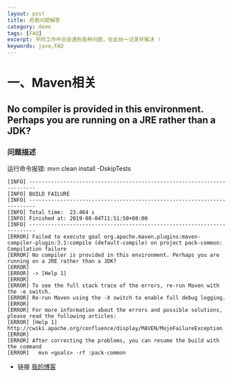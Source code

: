 ```yaml
---
layout: post
title: 奇葩问题解答
category: demo
tags: [FAQ]
excerpt: 平时工作中总会遇到各种问题，在此统一记录并解决 !
keywords: java,FAQ
---
```



# 一、Maven相关

## No compiler is provided in this environment. Perhaps you are running on a JRE rather than a JDK?

### 问题描述
运行命令报错:  mvn clean install -DskipTests
```
[INFO] ------------------------------------------------------------------------
[INFO] BUILD FAILURE
[INFO] ------------------------------------------------------------------------
[INFO] Total time:  23.464 s
[INFO] Finished at: 2019-08-04T11:51:50+08:00
[INFO] ------------------------------------------------------------------------
[ERROR] Failed to execute goal org.apache.maven.plugins:maven-compiler-plugin:3.1:compile (default-compile) on project pack-common: Compilation failure
[ERROR] No compiler is provided in this environment. Perhaps you are running on a JRE rather than a JDK?
[ERROR]
[ERROR] -> [Help 1]
[ERROR]
[ERROR] To see the full stack trace of the errors, re-run Maven with the -e switch.
[ERROR] Re-run Maven using the -X switch to enable full debug logging.
[ERROR]
[ERROR] For more information about the errors and possible solutions, please read the following articles:
[ERROR] [Help 1] http://cwiki.apache.org/confluence/display/MAVEN/MojoFailureException
[ERROR]
[ERROR] After correcting the problems, you can resume the build with the command
[ERROR]   mvn <goals> -rf :pack-common
```



- 链接
[我的博客](https://1327523532.github.io/)

